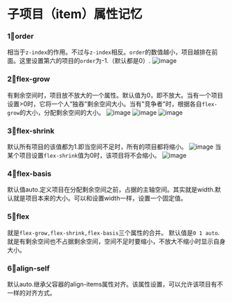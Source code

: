 # 子项目（item）属性记忆
### 1⃣️order
相当于`z-index`的作用。不过与`z-index`相反。`order`的数值越小，项目越排在前面。这里设置第六的项目的`order`为-1.（默认都是0）.
![image](http://h0.hucdn.com/open201910/964f89e1e7dec841_514x416.png)

### 2⃣️flex-grow
有剩余空间时，项目放不放大的一个属性。默认值为0，即不放大。当有一个项目设置>0时，它将一个人“独吞”剩余空间大小。当有"竞争者"时，根据各自`flex-grow`的大小，分配剩余空间的大小。
![image](http://h0.hucdn.com/open201910/caae3aefc3dd704e_436x416.png)
![image](http://h0.hucdn.com/open201910/1265ea66c8ef46b6_480x408.png)
![image](http://h0.hucdn.com/open201910/9e9b0e2522d9396c_616x414.png)

### 3⃣️️flex-shrink
默认所有项目的该值都为1.即当空间不足时，所有的项目都将缩小。
![image](http://h0.hucdn.com/open201910/bad8cd4b8ad51793_434x396.png)
当某个项目设置`flex-shrink`值为0时，该项目将不会缩小。
![image](http://h0.hucdn.com/open201910/f2dc144f111e6c73_430x406.png)

### 4⃣️flex-basis
默认值auto.定义项目在分配剩余空间之前，占据的主轴空间。其实就是width.默认就是项目本来的大小。可以和设置width一样，设置一个固定值。

### 5⃣️flex
就是`flex-grow,flex-shrink,flex-basis`三个属性的合并。
默认值是`0 1 auto`.就是有剩余空间也不占据剩余空间，空间不足时要缩小，不放大不缩小时显示自身大小。

### 6⃣️align-self
默认auto.继承父容器的align-items属性对齐。该属性设置，可以允许该项目有不一样的对齐方式。
